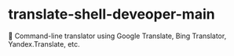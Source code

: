 # translate-shell-deveoper-main
💬 Command-line translator using Google Translate, Bing Translator, Yandex.Translate, etc.
